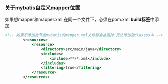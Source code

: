 ### 关于mybatis自定义mapper位置

如果想mapper和mapper.xml 在同一个文件下，必须在pom.xml **build标签**中添加

```xml
<!-- 如果不添加此节点mybatis的mapper.xml文件都会被漏掉 无法添加到classes中 -->
        <resources>
            <resource>
                <directory>src/main/java</directory>
                <includes>
                    <include>**/*.xml</include>
                </includes>
                <filtering>true</filtering>
            </resource>
        </resources>
```
